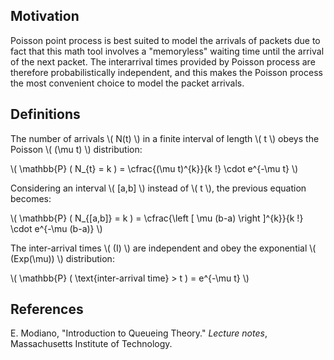 ## Motivation

Poisson point process is best suited to model the arrivals of packets due to fact that this math tool
involves a "memoryless" waiting time until the arrival of the next packet. The interarrival times provided
by Poisson process are therefore probabilistically independent, and this makes the Poisson process the most
convenient choice to model the packet arrivals.

## Definitions

The number of arrivals \\( N(t) \\) in a finite interval of length \\( t \\) obeys the Poisson \\( (\mu t) \\) distribution:

\\( \mathbb{P} ( N_{t} = k ) = \cfrac{(\mu t)^{k}}{k !} \cdot e^{-\mu t} \\)

Considering an interval \\( [a,b] \\) instead of \\( t \\), the previous equation becomes:

\\( \mathbb{P} ( N_{[a,b]} = k ) = \cfrac{\left [ \mu (b-a) \right  ]^{k}}{k !} \cdot e^{-\mu (b-a)} \\)

The inter-arrival times \\( (I) \\) are independent and obey the exponential  \\( (Exp(\mu)) \\)  distribution:

\\( \mathbb{P} ( \text{inter-arrival time} > t ) = e^{-\mu t} \\)


## References

E. Modiano, "Introduction to Queueing Theory." *Lecture notes*, Massachusetts Institute of Technology.

